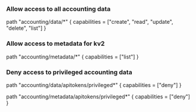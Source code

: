 ### Allow access to all accounting data
path "accounting/data/*" {
    capabilities = ["create", "read", "update", "delete", "list"]
}

### Allow access to metadata for kv2
path "accounting/metadata/*" {
    capabilities = ["list"]
}

### Deny access to privileged accounting data
path "accounting/data/apitokens/privileged*" {
    capabilities = ["deny"]
}

path "accounting/metadata/apitokens/privileged*" {
    capabilities = ["deny"]
}